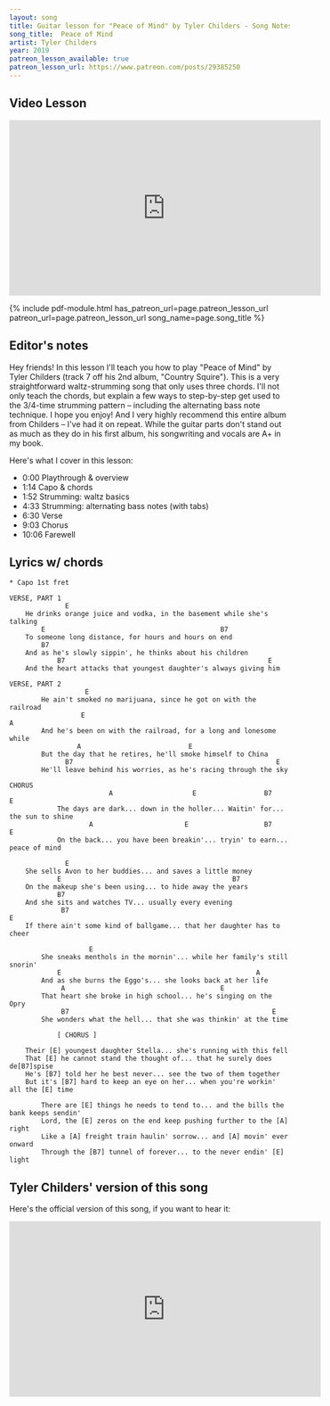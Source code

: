 ```yaml
---
layout: song
title: Guitar lesson for "Peace of Mind" by Tyler Childers - Song Notes by David Pots
song_title:  Peace of Mind
artist: Tyler Childers
year: 2019
patreon_lesson_available: true
patreon_lesson_url: https://www.patreon.com/posts/29385250
---
```


## Video Lesson

<iframe width="560" height="315" src="https://www.youtube.com/embed/NAbmPt6n9Tg?showinfo=0" frameborder="0" allowfullscreen></iframe>

<!-- Coming soon! -->

{% include pdf-module.html has_patreon_url=page.patreon_lesson_url patreon_url=page.patreon_lesson_url song_name=page.song_title %}

## Editor's notes

Hey friends! In this lesson I'll teach you how to play "Peace of Mind" by Tyler Childers (track 7 off his 2nd album, "Country Squire"). This is a very straightforward waltz-strumming song that only uses three chords. I'll not only teach the chords, but explain a few ways to step-by-step get used to the 3/4-time strumming pattern – including the alternating bass note technique. I hope you enjoy! And I very highly recommend this entire album from Childers – I've had it on repeat. While the guitar parts don't stand out as much as they do in his first album, his songwriting and vocals are A+ in my book.

Here's what I cover in this lesson:

- 0:00 Playthrough & overview
- 1:14 Capo & chords
- 1:52 Strumming: waltz basics
- 4:33 Strumming: alternating bass notes (with tabs)
- 6:30 Verse
- 9:03 Chorus
- 10:06 Farewell

## Lyrics w/ chords

    * Capo 1st fret

    VERSE, PART 1
                  E
        He drinks orange juice and vodka, in the basement while she's talking
            E                                            B7
        To someone long distance, for hours and hours on end
            B7
        And as he's slowly sippin', he thinks about his children
                B7                                                   E
        And the heart attacks that youngest daughter's always giving him

    VERSE, PART 2
                       E
            He ain't smoked no marijuana, since he got on with the railroad
                      E                                                   A
            And he's been on with the railroad, for a long and lonesome while
                     A                           E
            But the day that he retires, he'll smoke himself to China
                  B7                                                   E
            He'll leave behind his worries, as he's racing through the sky

    CHORUS
                             A                    E                 B7                 E
                The days are dark... down in the holler... Waitin' for... the sun to shine
                        A                       E                   B7               E
                On the back... you have been breakin'... tryin' to earn... peace of mind

                  E
        She sells Avon to her buddies... and saves a little money
                E                                           B7
        On the makeup she's been using... to hide away the years
                B7
        And she sits and watches TV... usually every evening
                 B7                                                        E
        If there ain't some kind of ballgame... that her daughter has to cheer

                        E
            She sneaks menthols in the mornin'... while her family's still snorin'
                E                                                 A
            And as she burns the Eggo's... she looks back at her life
                 A                                       E
            That heart she broke in high school... he's singing on the Opry
                 B7                                                   E
            She wonders what the hell... that she was thinkin' at the time

                [ CHORUS ]

        Their [E] youngest daughter Stella... she's running with this fell
        That [E] he cannot stand the thought of... that he surely does de[B7]spise
        He's [B7] told her he best never... see the two of them together
        But it's [B7] hard to keep an eye on her... when you're workin' all the [E] time

            There are [E] things he needs to tend to... and the bills the bank keeps sendin'
            Lord, the [E] zeros on the end keep pushing further to the [A] right
            Like a [A] freight train haulin' sorrow... and [A] movin' ever onward
            Through the [B7] tunnel of forever... to the never endin' [E] light

## Tyler Childers' version of this song

Here's the official version of this song, if you want to hear it:

<iframe width="560" height="315" src="https://www.youtube.com/embed/RgudUwFHSqE" frameborder="0" allow="accelerometer; autoplay; encrypted-media; gyroscope; picture-in-picture" allowfullscreen></iframe>
